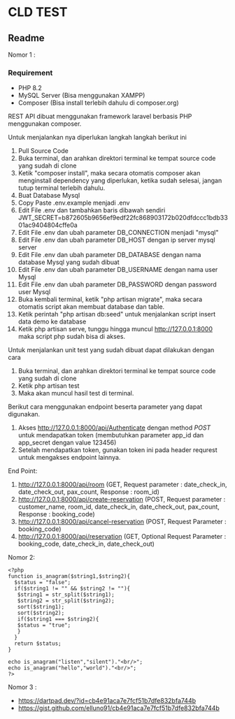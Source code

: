 # CLD TEST

## Readme

Nomor 1 : 

### Requirement
- PHP 8.2
- MySQL Server (Bisa menggunakan XAMPP)
- Composer (Bisa install terlebih dahulu di composer.org)

REST API dibuat menggunakan framework laravel berbasis PHP menggunakan composer. 

Untuk menjalankan nya diperlukan langkah langkah berikut ini

1. Pull Source Code
2. Buka terminal, dan arahkan direktori terminal ke tempat source code yang sudah di clone
3. Ketik "composer install", maka secara otomatis composer akan menginstall dependency yang diperlukan, ketika sudah selesai, jangan tutup terminal terlebih dahulu.
4. Buat Database Mysql 
5. Copy Paste .env.example menjadi .env 
6. Edit File .env dan tambahkan baris dibawah sendiri JWT_SECRET=b872605b9656ef9edf22fc868903172b020dfdccc1bdb3301ac9404804cffe0a
7. Edit File .env dan ubah parameter DB_CONNECTION menjadi "mysql"
8. Edit File .env dan ubah parameter DB_HOST dengan ip server mysql server
9. Edit File .env dan ubah parameter DB_DATABASE dengan nama database Mysql yang sudah dibuat
10. Edit File .env dan ubah parameter DB_USERNAME dengan nama user Mysql
11. Edit File .env dan ubah parameter DB_PASSWORD dengan password user Mysql
12. Buka kembali terminal, ketik "php artisan migrate", maka secara otomatis script akan membuat database dan table.
13. Ketik perintah "php artisan db:seed" untuk menjalankan script insert data demo ke database 
14. Ketik php artisan serve, tunggu hingga muncul http://127.0.0.1:8000 maka script php sudah bisa di akses.

Untuk menjalankan unit test yang sudah dibuat dapat dilakukan dengan cara

1. Buka terminal, dan arahkan direktori terminal ke tempat source code yang sudah di clone
2. Ketik php artisan test
3. Maka akan muncul hasil test di terminal.

Berikut cara menggunakan endpoint beserta parameter yang dapat digunakan.

1. Akses http://127.0.0.1:8000/api/Authenticate dengan method *POST* untuk mendapatkan token (membutuhkan parameter app_id dan app_secret dengan value 123456)
2. Setelah mendapatkan token, gunakan token ini pada header requrest untuk mengakses endpoint lainnya.

End Point: 
1. http://127.0.0.1:8000/api/room (GET, Request parameter : date_check_in, date_check_out, pax_count, Response : room_id)
2. http://127.0.0.1:8000/api/create-reservation (POST, Request parameter : customer_name, room_id, date_check_in, date_check_out, pax_count, Response : booking_code)
3. http://127.0.0.1:8000/api/cancel-reservation (POST, Request Parameter : booking_code)
4. http://127.0.0.1:8000/api/reservation (GET, Optional Request Parameter : booking_code, date_check_in, date_check_out)

Nomor 2:

```
<?php
function is_anagram($string1,$string2){
  $status = "false";
  if($string1 != "" && $string2 != ""){
   $string1 = str_split($string1);
   $string2 = str_split($string2);
   sort($string1);
   sort($string2);
   if($string1 === $string2){
   $status = "true";
   } 
  }
  return $status;
}

echo is_anagram("listen","silent")."<br/>";
echo is_anagram("hello","world")."<br/>";
?>
```

Nomor 3 :
- https://dartpad.dev/?id=cb4e91aca7e7fcf51b7dfe832bfa744b
- https://gist.github.com/elluno91/cb4e91aca7e7fcf51b7dfe832bfa744b

